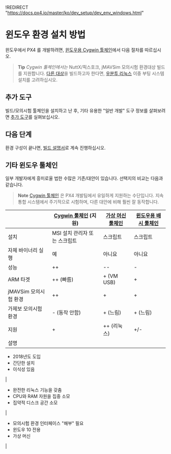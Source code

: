 !REDIRECT "https://docs.px4.io/master/ko/dev_setup/dev_env_windows.html"

# 윈도우 환경 설치 방법

윈도우에서 PX4 를 개발하려면, [윈도우용 Cygwin 툴체인](../setup/dev_env_windows_cygwin.md)에서 다음 절차를 따르십시오.

> **Tip** *Cygwin 툴체인에서는* NuttX/픽스호크, jMAVSim 모의시험 환경대상 빌드를 지원합니다. [다른 대상](/setup/dev_env.md#supported-targets)을 빌드하고자 한다면, [우분투 리눅스](http://ubuntu.com) 이중 부팅 시스템 설치를 고려하십시오.

## 추가 도구

빌드/모의시험 툴체인을 설치하고 난 후, 기타 유용한 "일반 개발" 도구 정보를 살펴보려면 [추가 도구](../setup/generic_dev_tools.md)를 실펴보십시오.

## 다음 단계

환경 구성이 끝나면, [빌드 설명서](../setup/building_px4.md)로 계속 진행하십시오.

## 기타 윈도우 툴체인

일부 개발자에게 흥미로울 법한 수많은 기존/대안이 있습니다. 선택지의 비교는 다음과 같습니다.

> **Note** [Cygwin 툴체인](../setup/dev_env_windows_cygwin.md) 은 PX4 개발팀에서 유일하게 지원하는 수단입니다. 지속 통합 시스템에서 주기적으로 시험하며, 다른 대안에 비해 훨씬 잘 동작합니다.

|                 | [Cygwin 툴체인](../setup/dev_env_windows_cygwin.md) **(지원)** | [가상 머신 툴체인](../setup/dev_env_windows_vm.md) | [윈도우용 배시 툴체인](../setup/dev_env_windows_bash_on_win.md) |
| --------------- | --------------------------------------------------------- | ------------------------------------------- | ------------------------------------------------------ |
| 설치              | MSI 설치 관리자 또는 스크립트                                        | 스크립트                                        | 스크립트                                                   |
| 자체 바이너리 실행      | 예                                                         | 아니요                                         | 아니요                                                    |
| 성능              | ++                                                        | --                                          | -                                                      |
| ARM 타겟          | ++ (빠름)                                                   | + (VM USB)                                  | +                                                      |
| jMAVSim 모의시험 환경 | ++                                                        | +                                           | +                                                      |
| 가제보 모의시험 환경     | - (동작 안함)                                                 | + (느림)                                      | + (느림)                                                 |
| 지원              | +                                                         | ++ (리눅스)                                    | +/-                                                    |
| 설명              |                                                           |                                             |                                                        |

- 2018년도 도입
- 간단한 설치
- 이식성 있음

|

- 완전한 리눅스 기능을 갖춤
- CPU와 RAM 자원을 집중 소모
- 집약적 디스크 공간 소모

|

- 모의시험 환경 인터페이스 "해부" 필요
- 윈도우 10 전용
- 가상 머신

|